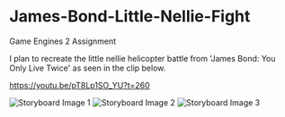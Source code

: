 # James-Bond-Little-Nellie-Fight
Game Engines 2 Assignment

I plan to recreate the little nellie helicopter battle from 'James Bond: You Only Live Twice' as seen in the clip below.

https://youtu.be/pT8Lp1SO_YU?t=260

<img src="IMG_20180311_180158.jpg" alt="Storyboard Image 1">
<img src="IMG_20180311_180327.jpg" alt="Storyboard Image 2">
<img src="IMG_20180311_180158.jpg" alt="Storyboard Image 3">
